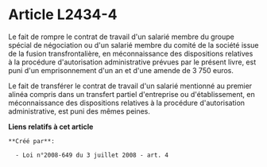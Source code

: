 # Article L2434-4

Le fait de rompre le contrat de travail d'un salarié membre du groupe spécial de négociation ou d'un salarié membre du comité
de la société issue de la fusion transfrontalière, en méconnaissance des dispositions relatives à la procédure d'autorisation
administrative prévues par le présent livre, est puni d'un emprisonnement d'un an et d'une amende de 3 750 euros. 

Le fait de transférer le contrat de travail d'un salarié mentionné au premier alinéa compris dans un transfert partiel
d'entreprise ou d'établissement, en méconnaissance des dispositions relatives à la procédure d'autorisation administrative,
est puni des mêmes peines.

**Liens relatifs à cet article**

	**Créé par**:

	  - Loi n°2008-649 du 3 juillet 2008 - art. 4
